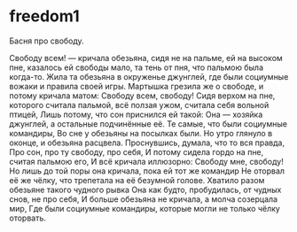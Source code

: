 # freedom1

Басня про свободу.

Свободу всем! — кричала обезьяна, сидя не на пальме, ей на высоком пне, казалось ей свободы мало, та тень от пня, что пальмою была когда-то. Жила та обезьяна в окруженье джунглей, где были социумные вожаки и правила своей игры. Мартышка грезила же о свободе, и потому кричала матом: Свободу всем, свободу! Сидя верхом на пне, которого считала пальмой, всё ползая ужом, считала себя вольной птицей, Лишь потому, что сон приснился ей такой: Она — хозяйка джунглей, а остальные подчинённые её. Те самые, что были социумные командиры, Во сне у обезьяны на посылках были. Но утро глянуло в оконце, и обезьяна расцвела. Проснувшись, думала, что то вся правда, Про сон, про ту свободу, про себя, И потому сидела гордо на пне, считая пальмою его, И всё кричала иллюзорно: Свободу мне, свободу! Но лишь до той поры она кричала, пока ей тот же командир Не оторвал её же чёлку, что трепетала на её безумной голове. Хватило разом обезьяне такого чудного рывка Она как будто, пробудилась, от чудных снов, не про себя, И больше обезьяна не кричала, а молча созерцала мир, Где были социумные командиры, которые могли не только чёлку оторвать.
